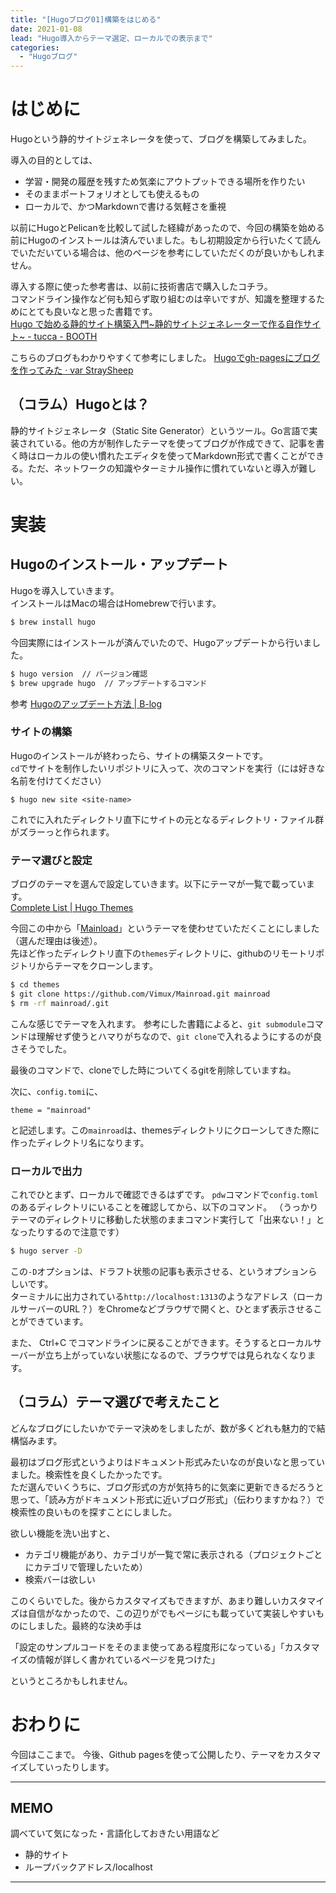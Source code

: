 ```yaml
---
title: "[Hugoブログ01]構築をはじめる"
date: 2021-01-08
lead: "Hugo導入からテーマ選定、ローカルでの表示まで"
categories:
  - "Hugoブログ"
---
```


# はじめに
Hugoという静的サイトジェネレータを使って、ブログを構築してみました。

導入の目的としては、
- 学習・開発の履歴を残すため気楽にアウトプットできる場所を作りたい
- そのままポートフォリオとしても使えるもの
- ローカルで、かつMarkdownで書ける気軽さを重視

以前にHugoとPelicanを比較して試した経緯があったので、今回の構築を始める前にHugoのインストールは済んでいました。もし初期設定から行いたくて読んでいただいている場合は、他のページを参考にしていただくのが良いかもしれません。

導入する際に使った参考書は、以前に技術書店で購入したコチラ。  
コマンドライン操作など何も知らず取り組むのは辛いですが、知識を整理するためにとても良いなと思った書籍です。  
[Hugo で始める静的サイト構築入門~静的サイトジェネレーターで作る自作サイト~ - tucca - BOOTH](https://booth.pm/ja/items/2368187)

こちらのブログもわかりやすくて参考にしました。 
[Hugoでgh-pagesにブログを作ってみた · var StraySheep](http://straysheep3.github.io/post/hugo-gh-pages-blog-create/)


## （コラム）Hugoとは？
静的サイトジェネレータ（Static Site Generator）というツール。Go言語で実装されている。他の方が制作したテーマを使ってブログが作成できて、記事を書く時はローカルの使い慣れたエディタを使ってMarkdown形式で書くことができる。ただ、ネットワークの知識やターミナル操作に慣れていないと導入が難しい。

# 実装
## Hugoのインストール・アップデート
Hugoを導入していきます。  
インストールはMacの場合はHomebrewで行います。
```bash
$ brew install hugo
```

今回実際にはインストールが済んでいたので、Hugoアップデートから行いました。  

```bash
$ hugo version  // バージョン確認
$ brew upgrade hugo  // アップデートするコマンド
```

参考
[Hugoのアップデート方法 | B-log](https://beacats.com/how_to_update_hugo/)

### サイトの構築
Hugoのインストールが終わったら、サイトの構築スタートです。  
`cd`でサイトを制作したいリポジトリに入って、次のコマンドを実行（<site-name>には好きな名前を付けてください）

```
$ hugo new site <site-name>
```

これで<site-name>に入れたディレクトリ直下にサイトの元となるディレクトリ・ファイル群がズラーっと作られます。


### テーマ選びと設定
ブログのテーマを選んで設定していきます。以下にテーマが一覧で載っています。  
[Complete List | Hugo Themes](https://themes.gohugo.io/)

今回この中から「[Mainload](https://github.com/vimux/mainroad/)」というテーマを使わせていただくことにしました（選んだ理由は後述）。  
先ほど作ったディレクトリ直下の`themes`ディレクトリに、githubのリモートリポジトリからテーマをクローンします。

```bash
$ cd themes
$ git clone https://github.com/Vimux/Mainroad.git mainroad
$ rm -rf mainroad/.git
```

こんな感じでテーマを入れます。
参考にした書籍によると、`git submodule`コマンドは理解せず使うとハマりがちなので、`git clone`で入れるようにするのが良さそうでした。

最後のコマンドで、cloneでした時についてくるgitを削除していますね。

次に、`config.tomi`に、

```tomi
theme = "mainroad"
```

と記述します。この`mainroad`は、themesディレクトリにクローンしてきた際に作ったディレクトリ名になります。


### ローカルで出力
これでひとまず、ローカルで確認できるはずです。
`pdw`コマンドで`config.toml`のあるディレクトリにいることを確認してから、以下のコマンド。
（うっかりテーマのディレクトリに移動した状態のままコマンド実行して「出来ない！」となったりするので注意です）

```bash
$ hugo server -D
```

この`-D`オプションは、ドラフト状態の記事も表示させる、というオプションらしいです。  
ターミナルに出力されている`http://localhost:1313`のようなアドレス（ローカルサーバーのURL？）をChromeなどブラウザで開くと、ひとまず表示させることができています。

また、 Ctrl+C でコマンドラインに戻ることができます。そうするとローカルサーバーが立ち上がっていない状態になるので、ブラウザでは見られなくなります。


## （コラム）テーマ選びで考えたこと
どんなブログにしたいかでテーマ決めをしましたが、数が多くどれも魅力的で結構悩みます。

最初はブログ形式というよりはドキュメント形式みたいなのが良いなと思っていました。検索性を良くしたかったです。  
ただ選んでいくうちに、ブログ形式の方が気持ち的に気楽に更新できるだろうと思って、「読み方がドキュメント形式に近いブログ形式」（伝わりますかね？）で検索性の良いものを探すことにしました。

欲しい機能を洗い出すと、

- カテゴリ機能があり、カテゴリが一覧で常に表示される（プロジェクトごとにカテゴリで管理したいため）
- 検索バーは欲しい

このくらいでした。後からカスタマイズもできますが、あまり難しいカスタマイズは自信がなかったので、この辺りがでもページにも載っていて実装しやすいものにしました。最終的な決め手は

「設定のサンプルコードをそのまま使ってある程度形になっている」「カスタマイズの情報が詳しく書かれているページを見つけた」

というところかもしれません。

# おわりに
今回はここまで。
今後、Github pagesを使って公開したり、テーマをカスタマイズしていったりします。

---
## MEMO
調べていて気になった・言語化しておきたい用語など
- 静的サイト
- ループバックアドレス/localhost
---